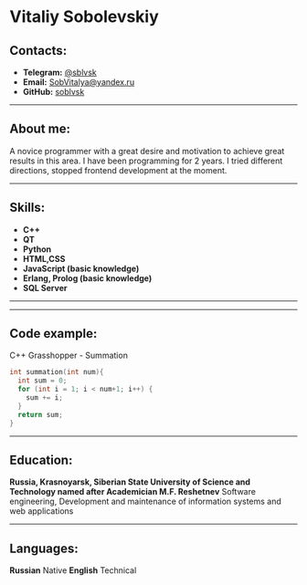 # Vitaliy Sobolevskiy

## Contacts:

- **Telegram:** [@sblvsk](https://t.me/sblvsk)
- **Email:** [SobVitalya@yandex.ru](mailto:SobVitalya@yandex.ru)
- **GitHub:** [soblvsk](https://github.com/soblvsk)

---

## About me:

A novice programmer with a great desire and motivation to achieve great results in this area. I have been programming for 2 years. I tried different directions, stopped frontend development at the moment.

---

## Skills:

- **C++**
- **QT**
- **Python**
- **HTML,CSS**
- **JavaScript (basic knowledge)**
- **Erlang, Prolog (basic knowledge)**
- **SQL Server**

---

---

## Code example:

C++ Grasshopper - Summation

```c++
int summation(int num){
  int sum = 0;
  for (int i = 1; i < num+1; i++) {
    sum += i;
  }
  return sum;
}
```

---

## Education:

**Russia, Krasnoyarsk, Siberian State University of Science and Technology named after Academician M.F. Reshetnev** Software engineering, Development and maintenance of information systems and web applications

---

## Languages:

**Russian** Native
**English** Technical